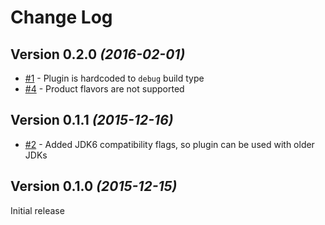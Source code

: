Change Log
==========
Version 0.2.0 *(2016-02-01)*
----------------------------
* [#1](https://github.com/paveldudka/JacocoEverywhere/issues/1) - Plugin is hardcoded to `debug` build type
* [#4](https://github.com/paveldudka/JacocoEverywhere/issues/4) - Product flavors are not supported

Version 0.1.1 *(2015-12-16)*
----------------------------
* [#2](https://github.com/paveldudka/JacocoEverywhere/issues/2) - Added JDK6 compatibility flags, so plugin can be used with older JDKs

Version 0.1.0 *(2015-12-15)*
----------------------------

Initial release

